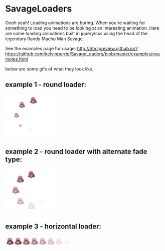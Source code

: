 # SavageLoaders
Oooh yeah! Loading animations are boring. When you're waiting for something to load you need to be looking at an interesting animation. Here are some loading animations built in jquery/css using the head of the legendary Randy Macho Man Savage.

See the examples page for usage: http://htmlpreview.github.io/?https://github.com/kelvinperrie/SavageLoaders/blob/master/examples/examples.html

below are some gifs of what they look like.

## example 1 - round loader:

![Example 1](examples/savage-loader-ex1.gif?raw=true "round loader")

## example 2 - round loader with alternate fade type:

![Example 2](examples/savage-loader-ex2.gif?raw=true "round loader with alt fade type")

## example 3 - horizontal loader:

![Example 3](examples/savage-loader-ex3.gif?raw=true "horizontal loader")
